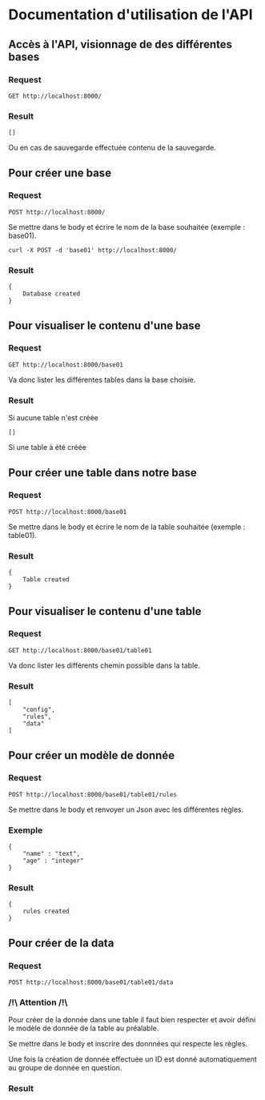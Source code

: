 # Documentation d'utilisation de l'API

## Accès à l'API, visionnage de des différentes bases

### Request

`GET http://localhost:8000/`

### Result

    []

Ou en cas de sauvegarde effectuée contenu de la sauvegarde.

## Pour créer une base

### Request

`POST http://localhost:8000/`

Se mettre dans le body et écrire le nom de la base souhaitée (exemple : base01).

`curl -X POST -d 'base01' http://localhost:8000/`

### Result

    {
        Database created
    }

## Pour visualiser le contenu d'une base

### Request

`GET http://localhost:8000/base01`

Va donc lister les différentes tables dans la base choisie.

### Result

Si aucune table n'est créée 

    []

Si une table à été créée

    

## Pour créer une table dans notre base

### Request

`POST http://localhost:8000/base01`

Se mettre dans le body et écrire le nom de la table souhaitée (exemple : table01).

### Result

    {
        Table created
    }

## Pour visualiser le contenu d'une table

### Request

`GET http://localhost:8000/base01/table01`

Va donc lister les différents chemin possible dans la table.

### Result

    [
        "config",
        "rules",
        "data"
    ]

## Pour créer un modèle de donnée

### Request

`POST http://localhost:8000/base01/table01/rules`

Se mettre dans le body et renvoyer un Json avec les différentes règles.

### Exemple

    {
        "name" : "text",
        "age" : "integer"
    }

### Result

    {
        rules created
    }

## Pour créer de la data

### Request 

`POST http://localhost:8000/base01/table01/data`

### /!\ Attention /!\\

Pour créer de la donnée dans une table il faut bien respecter et avoir défini le modèle de donnée de la table au préalable.

Se mettre dans le body et inscrire des donnnées qui respecte les règles.

Une fois la création de donnée effectuée un ID est donné automatiquement au groupe de donnée en question.

### Result
